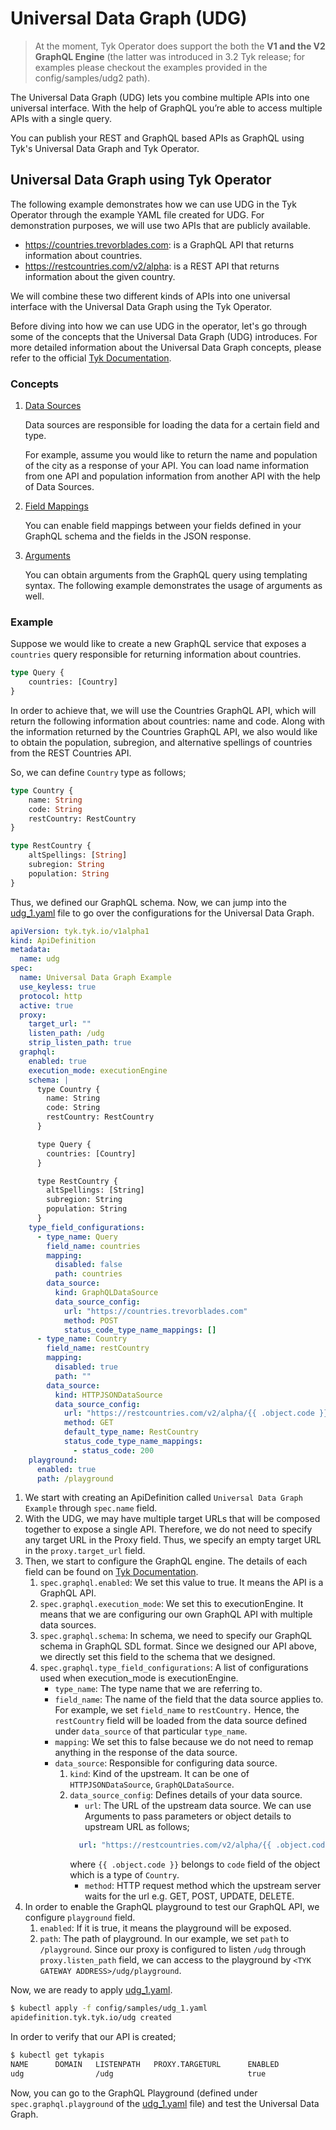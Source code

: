 # Universal Data Graph (UDG)

> At the moment, Tyk Operator does support the both the **V1 and the V2 GraphQL Engine** (the latter was introduced in 3.2 Tyk release; for examples
> please checkout the examples provided in the config/samples/udg2 path).

The Universal Data Graph (UDG) lets you combine multiple APIs into one universal interface. With the help of GraphQL you’re able to access multiple APIs with a single query.

You can publish your REST and GraphQL based APIs as GraphQL using Tyk's Universal Data Graph and Tyk Operator.

## Universal Data Graph using Tyk Operator

The following example demonstrates how we can use UDG in the Tyk Operator through the example YAML file created for UDG.
For demonstration purposes, we will use two APIs that are publicly available.
- https://countries.trevorblades.com: is a GraphQL API that returns information about countries.
- https://restcountries.com/v2/alpha: is a REST API that returns information about the given country.

We will combine these two different kinds of APIs into one universal interface with the Universal Data Graph using the Tyk Operator.

Before diving into how we can use UDG in the operator, let's go through some of the concepts that the Universal Data Graph (UDG) introduces.
For more detailed information about the Universal Data Graph concepts, please refer to the official [Tyk Documentation](https://tyk.io/docs/universal-data-graph/udg-concepts/).

### Concepts

1. [Data Sources](https://tyk.io/docs/tyk-stack/universal-data-graph/concepts/datasources/)

    Data sources are responsible for loading the data for a certain field and type. 
   
    For example, assume you would like to return the name and population of the city as a response of your API. 
    You can load name information from one API and population information from another API with the help of Data Sources.

2. [Field Mappings](https://tyk.io/docs/universal-data-graph/concepts/field_mappings/)

    You can enable field mappings between your fields defined in your GraphQL schema and the fields in the JSON response.

3. [Arguments](https://tyk.io/docs/universal-data-graph/concepts/arguments/)

    You can obtain arguments from the GraphQL query using templating syntax. The following example demonstrates the usage of arguments as well.

### Example

Suppose we would like to create a new GraphQL service that exposes a `countries` query responsible for returning information about countries.

```graphql
type Query {
    countries: [Country]
}
```

In order to achieve that, we will use the Countries GraphQL API, which will return the following information about countries: name and code. 
Along with the information returned by the Countries GraphQL API, we also would like to obtain the population, subregion, and alternative spellings of 
countries from the REST Countries API.

So, we can define `Country` type as follows;
```graphql
type Country {
    name: String
    code: String
    restCountry: RestCountry
}

type RestCountry {
    altSpellings: [String]
    subregion: String
    population: String
}
```

Thus, we defined our GraphQL schema. Now, we can jump into the [udg_1.yaml](../config/samples/udg_1.yaml) file to go over the configurations for the Universal Data Graph.

```yaml
apiVersion: tyk.tyk.io/v1alpha1
kind: ApiDefinition
metadata:
  name: udg
spec:
  name: Universal Data Graph Example
  use_keyless: true
  protocol: http
  active: true
  proxy:
    target_url: ""
    listen_path: /udg
    strip_listen_path: true
  graphql:
    enabled: true
    execution_mode: executionEngine
    schema: |
      type Country {
        name: String
        code: String
        restCountry: RestCountry
      }

      type Query {
        countries: [Country]
      }

      type RestCountry {
        altSpellings: [String]
        subregion: String
        population: String
      }
    type_field_configurations:
      - type_name: Query
        field_name: countries
        mapping:
          disabled: false
          path: countries
        data_source:
          kind: GraphQLDataSource
          data_source_config:
            url: "https://countries.trevorblades.com"
            method: POST
            status_code_type_name_mappings: []
      - type_name: Country
        field_name: restCountry
        mapping:
          disabled: true
          path: ""
        data_source:
          kind: HTTPJSONDataSource
          data_source_config:
            url: "https://restcountries.com/v2/alpha/{{ .object.code }}"
            method: GET
            default_type_name: RestCountry
            status_code_type_name_mappings:
              - status_code: 200
    playground:
      enabled: true
      path: /playground
```

1. We start with creating an ApiDefinition called `Universal Data Graph Example` through `spec.name` field. 
2. With the UDG, we may have multiple target URLs that will be composed together to expose a single API. Therefore, we do not need to specify any target URL in the Proxy field. 
Thus, we specify an empty target URL in the `proxy.target_url` field.
3. Then, we start to configure the GraphQL engine. The details of each field can be found on [Tyk Documentation](https://tyk.io/docs/tyk-apis/tyk-gateway-api/api-definition-objects/graphql/).
   1. `spec.graphql.enabled`: We set this value to true. It means the API is a GraphQL API.
   2. `spec.graphql.execution_mode`: We set this to executionEngine. It means that we are configuring our own GraphQL API with multiple data sources.
   3. `spec.graphql.schema`: In schema, we need to specify our GraphQL schema in GraphQL SDL format. Since we designed our API above, we directly set this field to the schema that we designed.
   4. `spec.graphql.type_field_configurations`: A list of configurations used when execution_mode is executionEngine.
      - `type_name`: The type name that we are referring to.
      - `field_name`: The name of the field that the data source applies to. For example, we set `field_name` to `restCountry.` 
      Hence, the `restCountry` field will be loaded from the data source defined under `data_source` of that particular `type_name`.
      - `mapping`: We set this to false because we do not need to remap anything in the response of the data source.
      - `data_source`: Responsible for configuring data source.
        1. `kind`: Kind of the upstream. It can be one of `HTTPJSONDataSource`, `GraphQLDataSource`.
        2. `data_source_config`: Defines details of your data source.
           - `url`: The URL of the upstream data source. We can use Arguments to pass parameters or object details to upstream URL as follows;
            ```yaml
              url: "https://restcountries.com/v2/alpha/{{ .object.code }}"
            ```
           where `{{ .object.code }}` belongs to `code` field of the object which is a type of `Country`.
           - `method`: HTTP request method which the upstream server waits for the url e.g. GET, POST, UPDATE, DELETE.
4. In order to enable the GraphQL playground to test our GraphQL API, we configure `playground` field.
   1. `enabled`: If it is true, it means the playground will be exposed.
   2. `path`: The path of playground. In our example, we set `path` to `/playground`. 
   Since our proxy is configured to listen `/udg` through `proxy.listen_path` field, we can access to the playground by `<TYK GATEWAY ADDRESS>/udg/playground`.

Now, we are ready to apply [udg_1.yaml](../config/samples/udg_1.yaml).
```bash
$ kubectl apply -f config/samples/udg_1.yaml
apidefinition.tyk.tyk.io/udg created
```

In order to verify that our API is created;
```bash
$ kubectl get tykapis
NAME      DOMAIN   LISTENPATH   PROXY.TARGETURL      ENABLED
udg                /udg                              true
```

Now, you can go to the GraphQL Playground (defined under `spec.graphql.playground` of the [udg_1.yaml](../config/samples/udg_1.yaml) file) and test the Universal Data Graph.
